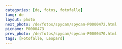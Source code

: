 ```yaml
---
categories: [de, fotos, fotofalle]
lang: de
layout: photo
next_photo: /de/fotos/spycam/spycam-P0000472.html
picname: P0000473
prev_photo: /de/fotos/spycam/spycam-P0000470.html
tags: [Fotofalle, Leopard]
---
```

